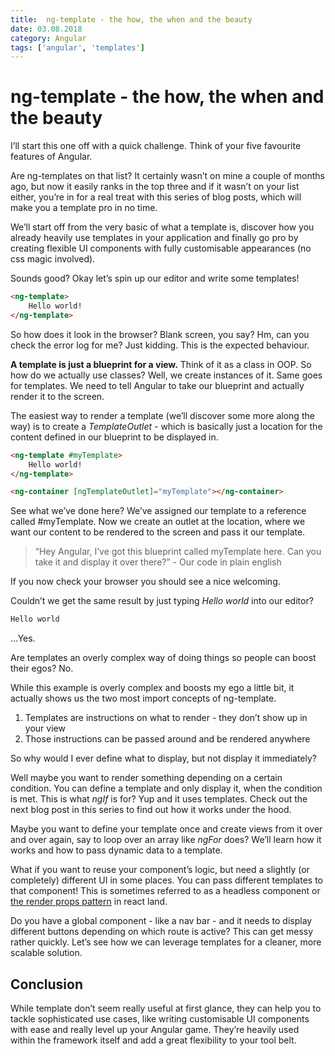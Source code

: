 ```yaml
---
title:  ng-template - the how, the when and the beauty
date: 03.08.2018
category: Angular
tags: ['angular', 'templates']
---
```


# ng-template - the how, the when and the beauty

I’ll start this one off with a quick challenge. Think of your five favourite features of Angular.

Are ng-templates on that list? It certainly wasn’t on mine a couple of months ago, but now it easily ranks in the top three and if it wasn’t on your list either, you’re in for a real treat with this series of blog posts, which will make you a template pro in no time.

We’ll start off from the very basic of what a template is, discover how you already heavily use templates in your application and finally go pro by creating flexible UI components with fully customisable appearances (no css magic involved).

Sounds good? Okay let’s spin up our editor and write some templates!

```html
<ng-template>
    Hello world!
</ng-template>
```

So how does it look in the browser? Blank screen, you say? Hm, can you check the error log for me? Just kidding.
This is the expected behaviour.

**A template is just a blueprint for a view.** Think of it as a class in OOP.
So how do we actually use classes? Well, we create instances of it. Same goes for templates. We need to tell Angular to take our blueprint and actually render it to the screen.

The easiest way to render a template (we’ll discover some more along the way) is to create a _TemplateOutlet_ - which is basically just a location for the content defined in our blueprint to be displayed in.

```html
<ng-template #myTemplate>
    Hello world!
</ng-template>

<ng-container [ngTemplateOutlet]="myTemplate"></ng-container>
```

See what we’ve done here? We’ve assigned our template to a reference called #myTemplate. Now we create an outlet at the location, where we want our content to be rendered to the screen and pass it our template.

> “Hey Angular, I’ve got this blueprint called myTemplate here. Can you take it and display it over there?” - Our code in plain english

If you now check your browser you should see a nice welcoming.

Couldn’t we get the same result by just typing _Hello world_ into our editor?

```html
Hello world
```

…Yes.

Are templates an overly complex way of doing things so people can boost their egos? No.

While this example is overly complex and boosts my ego a little bit, it actually shows us the two most import concepts of ng-template.

1.  Templates are instructions on what to render - they don’t show up in your view
2.  Those instructions can be passed around and be rendered anywhere

So why would I ever define what to display, but not display it immediately?

Well maybe you want to render something depending on a certain condition. You can define a template and only display it, when the condition is met. This is what _ngIf_ is for? Yup and it uses templates. Check out the next blog post in this series to find out how it works under the hood.

Maybe you want to define your template once and create views from it over and over again, say to loop over an array like _ngFor_ does? We’ll learn how it works and how to pass dynamic data to a template.

What if you want to reuse your component’s logic, but need a slightly (or completely) different UI in some places. You can pass different templates to that component! This is sometimes referred to as a headless component or [the render props pattern](https://reactjs.org/docs/render-props.html 'the render props pattern') in react land.

Do you have a global component - like a nav bar - and it needs to display different buttons depending on which route is active? This can get messy rather quickly. Let’s see how we can leverage templates for a cleaner, more scalable solution.

## Conclusion

While template don’t seem really useful at first glance, they can help you to tackle sophisticated use cases, like writing customisable UI components with ease and really level up your Angular game.
They’re heavily used within the framework itself and add a great flexibility to your tool belt.
